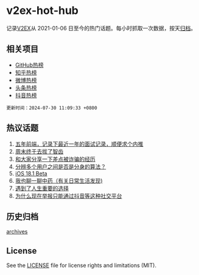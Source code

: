 # v2ex-hot-hub

 记录[V2EX](https://www.v2ex.com/)从 2021-01-06 日至今的热门话题。每小时抓取一次数据，按天[归档](archives)。
 
 ## 相关项目

- [GitHub热榜](https://github.com/snaildev/github-hot-hub)
- [知乎热榜](https://github.com/snaildev/zhihu-hot-hub)
- [微博热榜](https://github.com/snaildev/weibo-hot-hub)
- [头条热榜](https://github.com/snaildev/toutiao-hot-hub)
- [抖音热榜](https://github.com/snaildev/douyin-hot-hub)


 `更新时间：2024-07-30 11:09:33 +0800`

## 热议话题

1. [五年前端，记录下最近一年的面试记录，顺便求个内推](https://www.v2ex.com/t/1060838)
1. [周末终于去拔了智齿](https://www.v2ex.com/t/1060828)
1. [和大家分享一下差点被诈骗的经历](https://www.v2ex.com/t/1060842)
1. [分辨多个用户之间是否是分身的算法？](https://www.v2ex.com/t/1060831)
1. [iOS 18.1 Beta](https://www.v2ex.com/t/1061034)
1. [我也聊一聊中药（有关日常生活发现)](https://www.v2ex.com/t/1060995)
1. [遇到了人生重要的选择](https://www.v2ex.com/t/1060913)
1. [为什么现在举报只能通过抖音等这种社交平台](https://www.v2ex.com/t/1061028)

## 历史归档

[archives](archives)

## License

See the [LICENSE](LICENSE) file for license rights and limitations (MIT).
